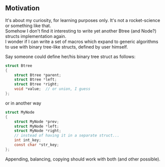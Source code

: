## Motivation

It's about my curiosity, for learning purposes only.
It's not a rocket-science or something like that.  
Somehow I don't find it interesting to write yet another
Btree (and Node?) structs implementation again.  
I wonder if I can write a set of macros which expand to generic
algorithms to use with binary tree-like structs, defined by user himself.  

Say someone could define her/his binary tree struct as follows:

```C
struct Btree
{
    struct Btree *parent;
    struct Btree *left;
    struct Btree *right;
    void *value;  // or union, I guess
};
```      

or in another way
```C
struct MyNode
{
    struct MyNode *prev;
    struct MyNode *left;
    struct MyNode *right;
    // instead of having it in a separate struct...
    int int_key;
    const char *str_key;
};
```
Appending, balancing, copying should work with both (and other possible).
